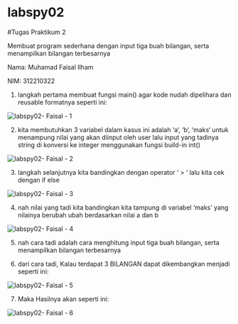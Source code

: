 # labspy02

#Tugas Praktikum 2

Membuat program sederhana dengan input tiga buah bilangan, serta menampilkan bilangan terbesarnya

Nama: Muhamad Faisal Ilham

NIM: 312210322

1. langkah pertama membuat fungsi main() agar kode nudah dipelihara dan reusable formatnya seperti ini:

![labspy02- Faisal - 1](https://user-images.githubusercontent.com/115516624/200339647-211fbd08-dbbf-4170-883e-0ab7836bea82.png)

2. kita membutuhkan 3 variabel dalam kasus ini adalah ‘a‘, ‘b‘, ‘maks‘ untuk menampung nilai yang akan diinput oleh user lalu input yang tadinya string di konversi ke integer menggunakan fungsi build-in int()

![labspy02- Faisal - 2](https://user-images.githubusercontent.com/115516624/200340663-c4df516c-65e1-4aab-87c9-ad700c99efcb.png)

3. langkah selanjutnya kita bandingkan dengan operator ‘ > ‘ lalu kita cek dengan if else

![labspy02- Faisal - 3](https://user-images.githubusercontent.com/115516624/200340581-755bb75b-ea8f-437c-836f-a5a4dd6a1b6d.png)

4. nah nilai yang tadi kita bandingkan kita tampung di variabel ‘maks’ yang nilainya berubah ubah berdasarkan nilai a dan b

![labspy02- Faisal - 4](https://user-images.githubusercontent.com/115516624/200342192-4b4c5818-287c-4446-94c3-dee5c9591412.png)

5. nah cara tadi adalah cara menghitung input tiga buah bilangan, serta menampilkan bilangan terbesarnya

6. dari cara tadi, Kalau terdapat 3 BILANGAN dapat dikembangkan menjadi seperti ini:

![labspy02- Faisal - 5](https://user-images.githubusercontent.com/115516624/200343083-e5ac52b2-85d5-40c2-b129-f0e9162be259.png)

7. Maka Hasilnya akan seperti ini:

![labspy02- Faisal - 6](https://user-images.githubusercontent.com/115516624/200343771-c2e89b07-74d9-44e9-8f2a-1ba13e30055d.png)

